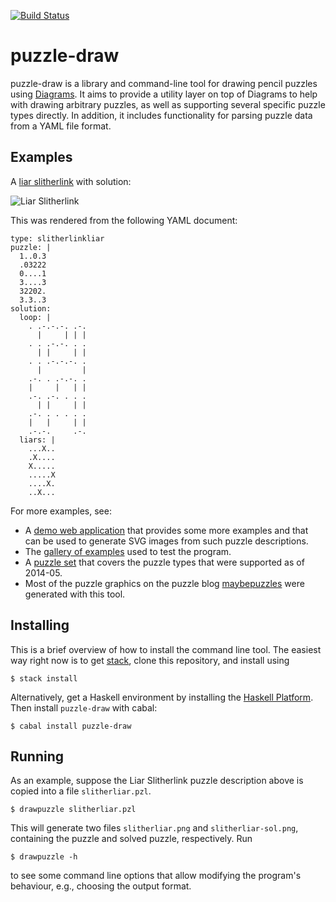 [![Build Status](https://api.travis-ci.org/robx/puzzle-draw.png?branch=master)][travis]

puzzle-draw
===========

puzzle-draw is a library and command-line tool for drawing pencil
puzzles using [Diagrams][diagrams]. It aims to provide a utility layer
on top of Diagrams to help with drawing arbitrary puzzles, as well as
supporting several specific puzzle types directly. In addition, it
includes functionality for parsing puzzle data from a YAML file format.

Examples
--------

A [liar slitherlink][liarslither] with solution:

![Liar Slitherlink](test/examples/slitherlink-liar-example.png)

This was rendered from the following YAML document:

```
type: slitherlinkliar
puzzle: |
  1..0.3
  .03222
  0....1
  3....3
  32202.
  3.3..3
solution:
  loop: |
    . .-.-.-. .-.
      |     | | |
    . . .-.-. . .
      | |     | |
    . . .-.-.-. .
      |         |
    .-. . .-.-. .
    |     |   | |
    .-. .-. . . .
      | |     | |
    .-. . . . . .
    |   |     | |
    .-.-.     .-.
  liars: |
    ...X..
    .X....
    X.....
    .....X
    ....X.
    ..X...
```

For more examples, see:
* A [demo web application][demo] that provides some more
  examples and that can be used to generate SVG images from such
  puzzle descriptions.
* The [gallery of examples][examples] used to test the program.
* A [puzzle set][twentyfour] that covers the puzzle types
  that were supported as of 2014-05.
* Most of the puzzle graphics on the puzzle blog [maybepuzzles][maybepuzzles]
  were generated with this tool.

Installing
----------

This is a brief overview of how to install the command line tool.
The easiest way right now is to get [stack](https://www.stackage.org/),
clone this repository, and install using

```
$ stack install
```

Alternatively, get a Haskell environment by installing the
[Haskell Platform](https://www.haskell.org/platform/).
Then install `puzzle-draw` with cabal:

```
$ cabal install puzzle-draw
```

Running
-------

As an example, suppose the Liar Slitherlink puzzle description above
is copied into a file `slitherliar.pzl`.

```
$ drawpuzzle slitherliar.pzl
```

This will generate two files `slitherliar.png` and `slitherliar-sol.png`,
containing the puzzle and solved puzzle, respectively. Run

```
$ drawpuzzle -h
```

to see some command line options that allow modifying the program's
behaviour, e.g., choosing the output format.

[travis]: https://travis-ci.org/robx/puzzle-draw
[liarslither]: https://maybepuzzles.wordpress.com/types/liar-slither-link/
[twentyfour]: https://maybepuzzles.wordpress.com/2014/03/29/puzzle-set-24-hour-marathon/
[diagrams]: http://projects.haskell.org/diagrams/
[demo]: https://arp.vllmrt.net/puzzles/draw/static/puzzle.html
[maybepuzzles]: https://maybepuzzles.wordpress.com/
[examples]: https://rawgit.com/robx/puzzle-draw/master/tests/examples/examples.html
